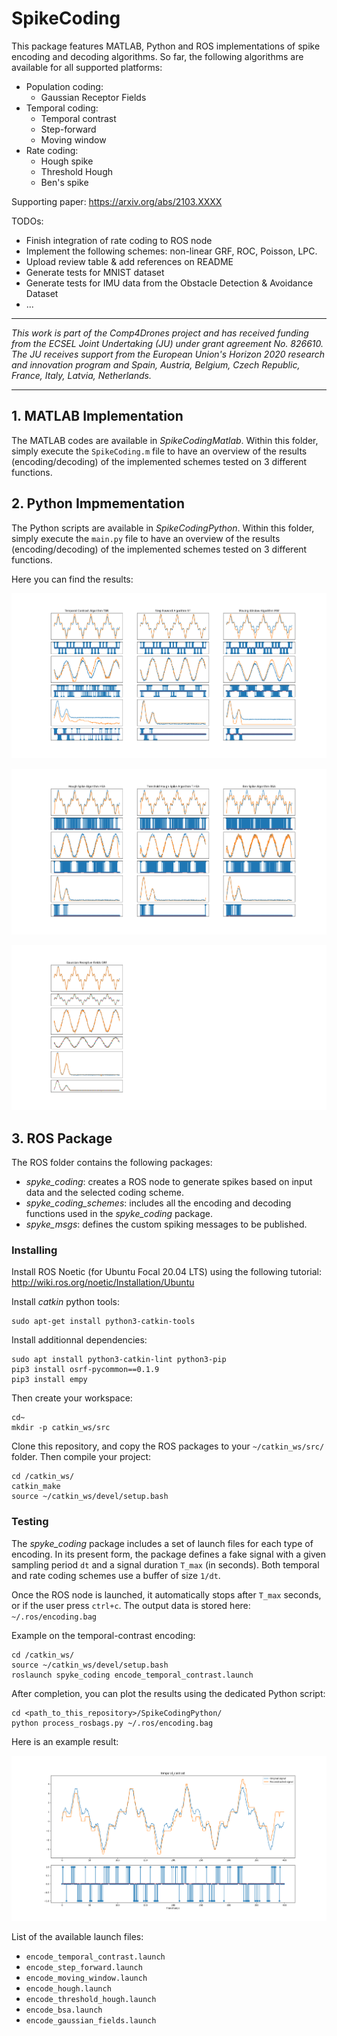 # SpikeCoding

This package features MATLAB, Python and ROS implementations of spike encoding and decoding algorithms. So far, the following algorithms are available for all supported platforms:
- Population coding:
	- Gaussian Receptor Fields
- Temporal coding:
	- Temporal contrast
	- Step-forward
	- Moving window
- Rate coding: 
	- Hough spike
	- Threshold Hough
	- Ben's spike

Supporting paper: https://arxiv.org/abs/2103.XXXX

TODOs: 
- Finish integration of rate coding to ROS node
- Implement the following schemes: non-linear GRF, ROC, Poisson, LPC.
- Upload review table & add references on README
- Generate tests for MNIST dataset
- Generate tests for IMU data from the Obstacle Detection & Avoidance Dataset
- ...

---

*This work is part of the Comp4Drones project and has received funding from the ECSEL Joint Undertaking (JU) under grant agreement No. 826610. The JU receives support from the European Union's Horizon 2020 research and innovation program and Spain, Austria, Belgium, Czech Republic, France, Italy, Latvia, Netherlands.*

---

## 1. MATLAB Implementation

The MATLAB codes are available in *SpikeCodingMatlab*. Within this folder, simply execute the `SpikeCoding.m` file to have an overview of the results (encoding/decoding) of the implemented schemes tested on 3 different functions.

## 2. Python Impmementation

The Python scripts are available in *SpikeCodingPython*. Within this folder, simply execute the `main.py` file to have an overview of the results (encoding/decoding) of the implemented schemes tested on  3 different functions. 

Here you can find the results: 

![](SpikeCodingPython/test-1.png)

![](SpikeCodingPython/test-2.png)

![](SpikeCodingPython/test-3.png)

## 3. ROS Package

The ROS folder contains the following packages: 
- *spyke_coding*: creates a ROS node to generate spikes based on input data and the selected coding scheme.
- *spyke_coding_schemes*: includes all the encoding and decoding functions used in the *spyke_coding* package.
- *spyke_msgs*: defines the custom spiking messages to be published.

### Installing

Install ROS Noetic (for Ubuntu Focal 20.04 LTS) using the following tutorial: <br>http://wiki.ros.org/noetic/Installation/Ubuntu 

Install *catkin* python tools: 

	sudo apt-get install python3-catkin-tools 
	
Install additionnal dependencies:

	sudo apt install python3-catkin-lint python3-pip
	pip3 install osrf-pycommon==0.1.9
	pip3 install empy

Then create your workspace:

	cd~ 
	mkdir -p catkin_ws/src

Clone this repository, and copy the ROS packages to your `~/catkin_ws/src/` folder. Then compile your project: 

	cd /catkin_ws/
	catkin_make
	source ~/catkin_ws/devel/setup.bash

### Testing

The *spyke_coding* package includes a set of launch files for each type of encoding. In its present form, the package defines a fake signal with a given sampling period `dt` and a signal duration `T_max` (in seconds). Both temporal and rate coding schemes use a buffer of size `1/dt`. 

Once the ROS node is launched, it automatically stops after `T_max` seconds, or if the user press `ctrl+c`. The output data is stored here: `~/.ros/encoding.bag`

Example on the temporal-contrast encoding: 

	cd /catkin_ws/
	source ~/catkin_ws/devel/setup.bash
	roslaunch spyke_coding encode_temporal_contrast.launch

After completion, you can plot the results using the dedicated Python script:

	cd <path_to_this_repository>/SpikeCodingPython/
	python process_rosbags.py ~/.ros/encoding.bag

Here is an example result: 

![](SpikeCodingPython/bag_temporal_contrast.png)

List of the available launch files: 
- `encode_temporal_contrast.launch`
- `encode_step_forward.launch`
- `encode_moving_window.launch`
- `encode_hough.launch`
- `encode_threshold_hough.launch`
- `encode_bsa.launch`
- `encode_gaussian_fields.launch`

